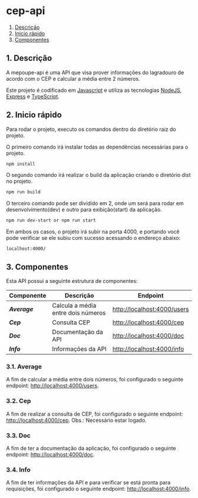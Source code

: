 # cep-api

1. [Descrição](#1-descrição)
2. [Inicio rápido](#2-inicio-rápido)
3. [Componentes](#3-componentes)

## 1. Descrição

A mepoupe-api é uma API que visa prover informações do lagradouro de acordo com o CEP e calcular a média entre 2 números.

Este projeto é codificado em [Javascript](<https://developer.mozilla.org/pt-BR/docs/Web/JavaScript>) e utiliza as tecnologias [NodeJS](<https://pt.wikipedia.org/wiki/Node.js>), [Express](<https://expressjs.com/pt-br/>) e [TypeScript](<https://www.typescriptlang.org/>).

## 2. Inicio rápido

Para rodar o projeto, executo os comandos dentro do diretório raiz do projeto.

O primeiro comando irá instalar todas as dependências necessárias para o projeto.

``` bash
npm install
```

O segundo comando irá realizar o build da aplicação criando o diretório dist no projeto.

``` bash
npm run build
```

O terceiro comando pode ser dividido em 2, onde um será para rodar em desenvolvimento(dev) e outro para exibição(start) da aplicação.

``` bash
npm run dev-start or npm run start
```

Em ambos os casos, o projeto irá subir na porta 4000, e portando você pode verificar se ele subiu com sucesso acessando o endereço abaixo:

```
localhost:4000/
```

## 3. Componentes

Esta API possui a seguinte estrutura de componentes:

| Componente    | Descrição                          | Endpoint                            |
| ------------- | ---------------------------------- | ----------------------------------- |
| **_Average_** | Calcula a média entre dois números | <http://localhost:4000/users>       |
| **_Cep_**     | Consulta CEP                       | <http://localhost:4000/cep>         |
| **_Doc_**     | Documentação da API                | <http://localhost:4000/doc>         |
| **_Info_**    | Informações da API                 | <http://localhost:4000/info>        |

### 3.1. Average

A fim de calcular a média entre dois números, foi configurado o seguinte endpoint: <http://localhost:4000/users>.

### 3.2. Cep

A fim de realizar a consulta de CEP, foi configurado o seguinte endpoint: <http://localhost:4000/cep>. Obs.: Necessário estar logado.

### 3.3. Doc

A fim de ter a documentação da aplicação, foi configurado o seguinte endpoint: <http://localhost:4000/doc>.

### 3.4. Info

A fim de ter informações da API e para verificar se está pronta para requisições, foi configurado o seguinte endpoint: <http://localhost:4000/info>.
